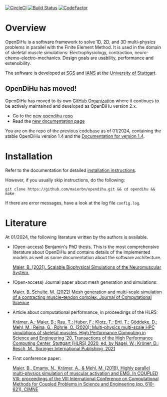 [![CircleCI](https://circleci.com/gh/maierbn/opendihu/tree/develop.svg?style=svg)](https://circleci.com/gh/maierbn/opendihu/tree/develop)
[![Build Status](https://travis-ci.com/maierbn/opendihu.svg?branch=stable)](https://travis-ci.com/maierbn/opendihu)
[![CodeFactor](https://www.codefactor.io/repository/github/maierbn/opendihu/badge/develop)](https://www.codefactor.io/repository/github/maierbn/opendihu/overview/develop)

# Overview
OpenDiHu is a software framework to solve 1D, 2D, and 3D multi-physics problems in parallel with the Finite Element Method.
It is used in the domain of skeletal muscle simulations: Electrophysiology, contraction, neuro-chemo-electro-mechanics.
Design goals are usability, performance and extensibility.

The software is developed at [SGS](https://www.ipvs.uni-stuttgart.de/departments/sgs/) and [IANS](https://www.ians.uni-stuttgart.de/institute/) at the [University of Stuttgart](https://www.uni-stuttgart.de/en/index.html).

## OpenDiHu has moved!
OpenDiHu has moved to its own [GitHub Organization](https://github.com/opendihu) where it continues to be actively maintained and developed as OpenDiHu version 2.x.

* Go to the [new opendihu repo](https://github.com/opendihu/opendihu)
* Read the [new documentation page](https://opendihu.readthedocs.io/)

You are on the repo of the previous codebase as of 01/2024, containing the stable OpenDiHu version 1.4 and the [Documentation for version 1.4](https://maierbn.github.io/opendihu/).


# Installation
Refer to the documentation for detailed [installation instructions](https://maierbn.github.io/opendihu/user/installation.html).

However, if you usually skip instructions, do the following:
```
git clone https://github.com/maierbn/opendihu.git && cd opendihu && make
```
If there are error messages, have a look at the log file `config.log`.

# Literature

At 01/2024, the following literature written by the authors is available.

* (Open-access) Benjamin's PhD thesis. This is the most comprehensive literature about OpenDiHu and contains details of the implemented models as well as some documentation about the software architecture.

	[Maier, B. (2021). Scalable Biophysical Simulations of the Neuromuscular System.](https://arxiv.org/abs/2107.07104)

* (Open-access) Journal paper about mesh generation and simulations:

	[Maier, B, Schulte, M. (2022) Mesh generation and multi-scale simulation of a contracting muscle–tendon complex, Journal of Computational Science](https://www.sciencedirect.com/science/article/pii/S1877750322000023)

* Article about computational performance, in proceedings of the HLRS:

	[Krämer, A.; Maier, B.; Rau, T.; Huber, F.; Klotz, T.; Ertl, T.; Göddeke, D.; Mehl, M.; Reina, G.; Röhrle, O. (2020): Multi-physics multi-scale HPC simulations of skeletal muscles, High Performance Computing in Science and Engineering ’20, Transactions of the High Performance Computing Center, Stuttgart (HLRS) 2020, ed. by Nagel, W.; Kröner, D.; Resch, M., Springer International Publishing, 2021](https://link.springer.com/chapter/10.1007/978-3-030-80602-6_13)

* First conference paper:

	[Maier, B., Emamy, N., Krämer, A., & Mehl, M. (2019). Highly parallel multi-physics simulation of muscular activation and EMG. In COUPLED VIII: proceedings of the VIII International Conference on Computational Methods for Coupled Problems in Science and Engineering (pp. 610-621). CIMNE](https://upcommons.upc.edu/handle/2117/190149)
